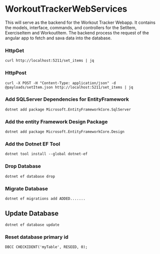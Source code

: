 # WorkoutTrackerWebServices
This will serve as the backend for the Workout Tracker Webapp.
It contains the models, interface, commands, and controllers for the SetItem, ExerciseItem and WorkoutItem. 
The backend process the request of the angular app to fetch and sava data into the database.
### HttpGet
```
curl http://localhost:5211/set_items | jq
```

### HttpPost
```
curl -X POST -H "Content-Type: application/json" -d @payloads/setItem.json http://localhost:5211/set_items | jq

```

### Add SQLServer Dependencies for EntityFramework
```
dotnet add package Microsoft.EntityFrameworkCore.SqlServer
```
### Add the entity Framework Design Package 
```
dotnet add package Microsoft.EntityFrameworkCore.Design
```
### Add the Dotnet EF Tool
```
dotnet tool install --global dotnet-ef
```
### Drop Database
```
dotnet ef database drop
```
### Migrate Database
```
dotnet ef migrations add ADDED.......
```

## Update Database
```
dotnet ef database update
```
### Reset database primary id
```
DBCC CHECKIDENT('myTable', RESEED, 0);
```
